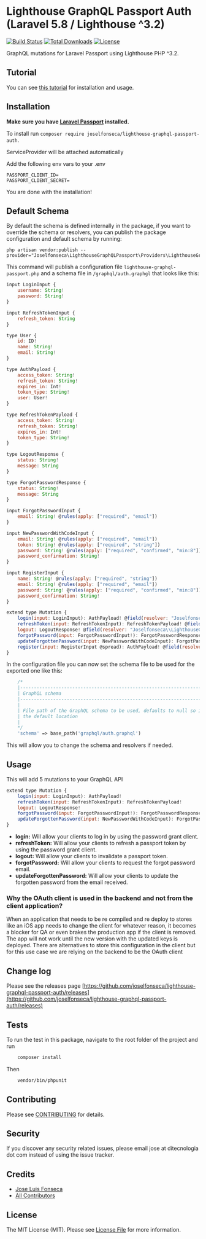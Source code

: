 Lighthouse GraphQL Passport Auth (Laravel 5.8 / Lighthouse ^3.2)
===============================================


[![Build Status](https://travis-ci.org/joselfonseca/lighthouse-graphql-passport-auth.svg?branch=master)](https://travis-ci.org/joselfonseca/lighthouse-graphql-passport-auth)
[![Total Downloads](https://poser.pugx.org/joselfonseca/lighthouse-graphql-passport-auth/downloads.svg)](https://packagist.org/packages/joselfonseca/lighthouse-graphql-passport-auth)
[![License](https://poser.pugx.org/laravel/framework/license.svg)](https://packagist.org/packages/laravel/framework)

GraphQL mutations for Laravel Passport using Lighthouse PHP ^3.2.

## Tutorial

You can see [this tutorial](https://ditecnologia.com/2019/06/24/graphql-auth-with-passport-and-lighthouse-php/) for installation and usage.

## Installation

**Make sure you have [Laravel Passport](https://laravel.com/docs/5.8/passport) installed.**

To install run `composer require joselfonseca/lighthouse-graphql-passport-auth`.

ServiceProvider will be attached automatically

Add the following env vars to your .env

```
PASSPORT_CLIENT_ID=
PASSPORT_CLIENT_SECRET=
```

You are done with the installation!

## Default Schema

By default the schema is defined internally in the package, if you want to override the schema or resolvers, you can publish the package configuration and default schema by running:

```
php artisan vendor:publish --provider="Joselfonseca\LighthouseGraphQLPassport\Providers\LighthouseGraphQLPassportServiceProvider"
```

This command will publish a configuration file `lighthouse-graphql-passport.php` and a schema file in `/graphql/auth.graphgl` that looks like this:

```js
input LoginInput {
    username: String!
    password: String!
}

input RefreshTokenInput {
    refresh_token: String
}

type User {
    id: ID!
    name: String!
    email: String!
}

type AuthPayload {
    access_token: String!
    refresh_token: String!
    expires_in: Int!
    token_type: String!
    user: User!
}

type RefreshTokenPayload {
    access_token: String!
    refresh_token: String!
    expires_in: Int!
    token_type: String!
}

type LogoutResponse {
    status: String!
    message: String
}

type ForgotPasswordResponse {
    status: String!
    message: String
}

input ForgotPasswordInput {
    email: String! @rules(apply: ["required", "email"])
}

input NewPasswordWithCodeInput {
    email: String! @rules(apply: ["required", "email"])
    token: String! @rules(apply: ["required", "string"])
    password: String! @rules(apply: ["required", "confirmed", "min:8"])
    password_confirmation: String!
}

input RegisterInput {
    name: String! @rules(apply: ["required", "string"])
    email: String! @rules(apply: ["required", "email"])
    password: String! @rules(apply: ["required", "confirmed", "min:8"])
    password_confirmation: String!
}

extend type Mutation {
    login(input: LoginInput): AuthPayload! @field(resolver: "Joselfonseca\\LighthouseGraphQLPassport\\GraphQL\\Mutations\\Login@resolve")
    refreshToken(input: RefreshTokenInput): RefreshTokenPayload! @field(resolver: "Joselfonseca\\LighthouseGraphQLPassport\\GraphQL\\Mutations\\RefreshToken@resolve")
    logout: LogoutResponse! @field(resolver: "Joselfonseca\\LighthouseGraphQLPassport\\GraphQL\\Mutations\\Logout@resolve")
    forgotPassword(input: ForgotPasswordInput!): ForgotPasswordResponse! @field(resolver: "Joselfonseca\\LighthouseGraphQLPassport\\GraphQL\\Mutations\\ForgotPassword@resolve")
    updateForgottenPassword(input: NewPasswordWithCodeInput): ForgotPasswordResponse! @field(resolver: "Joselfonseca\\LighthouseGraphQLPassport\\GraphQL\\Mutations\\ResetPassword@resolve")
    register(input: RegisterInput @spread): AuthPayload! @field(resolver: "Joselfonseca\\LighthouseGraphQLPassport\\GraphQL\\Mutations\\Register@resolve")
}
```

In the configuration file you can now set the schema file to be used for the exported one like this:

```php
    /*
    |--------------------------------------------------------------------------
    | GraphQL schema
    |--------------------------------------------------------------------------
    |
    | File path of the GraphQL schema to be used, defaults to null so it uses
    | the default location
    |
    */
    'schema' => base_path('graphql/auth.graphql')
```

This will allow you to change the schema and resolvers if needed.

## Usage

This will add 5 mutations to your GraphQL API

```js
extend type Mutation {
    login(input: LoginInput): AuthPayload!
    refreshToken(input: RefreshTokenInput): RefreshTokenPayload!
    logout: LogoutResponse!
    forgotPassword(input: ForgotPasswordInput!): ForgotPasswordResponse!
    updateForgottenPassword(input: NewPasswordWithCodeInput): ForgotPasswordResponse!
}
```

- **login:** Will allow your clients to log in by using the password grant client.
- **refreshToken:** Will allow your clients to refresh a passport token by using the password grant client.
- **logout:** Will allow your clients to invalidate a passport token.
- **forgotPassword:** Will allow your clients to request the forgot password email.
- **updateForgottenPassword:** Will allow your clients to update the forgotten password from the email received.

### Why the OAuth client is used in the backend and not from the client application?

When an application that needs to be re compiled and re deploy to stores like an iOS app needs to change the client for whatever reason, it becomes a blocker for QA or even brakes the production app if the client is removed. The app will not work until the new version with the updated keys is deployed. There are alternatives to store this configuration in the client but for this use case we are relying on the backend to be the OAuth client

## Change log

Please see the releases page [https://github.com/joselfonseca/lighthouse-graphql-passport-auth/releases](https://github.com/joselfonseca/lighthouse-graphql-passport-auth/releases)

## Tests

To run the test in this package, navigate to the root folder of the project and run

```bash
    composer install
```
Then

```bash
    vendor/bin/phpunit
```

## Contributing

Please see [CONTRIBUTING](CONTRIBUTING.md) for details.

## Security

If you discover any security related issues, please email jose at ditecnologia dot com instead of using the issue tracker.

## Credits

- [Jose Luis Fonseca](https://github.com/joselfonseca)
- [All Contributors](../../contributors)

## License

The MIT License (MIT). Please see [License File](license.md) for more information.